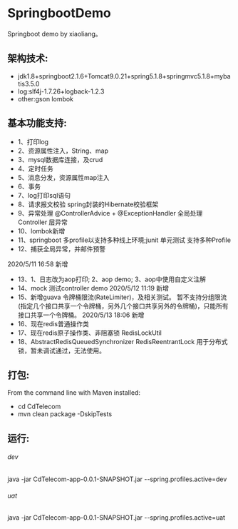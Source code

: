# SpringbootDemo
Springboot demo by xiaoliang。



架构技术:
-------------------	
- jdk1.8+springboot2.1.6+Tomcat9.0.21+spring5.1.8+springmvc5.1.8+mybatis3.5.0
- log:slf4j-1.7.26+logback-1.2.3
- other:gson  lombok 


基本功能支持: 
-------------------	
- 1、打印log
- 2、资源属性注入，String、map
- 3、mysql数据库连接，及crud
- 4、定时任务
- 5、消息分发，资源属性map注入
- 6、事务
- 7、log打印sql语句
- 8、请求报文校验   spring封装的Hibernate校验框架
- 9、异常处理     @ControllerAdvice + @ExceptionHandler 全局处理 Controller 层异常
- 10、lombok新增
- 11、springboot 多profile以支持多种线上环境;junit 单元测试 支持多种Profile
- 12、捕获全局异常，并邮件预警

2020/5/11 16:58 新增
- 13、1、日志改为aop打印; 2、aop demo; 3、aop中使用自定义注解
- 14、mock 测试controller demo
2020/5/12 11:19 新增
- 15、新增guava 令牌桶限流(RateLimiter)，及相关测试。 暂不支持分组限流(指定几个接口共享一个令牌桶，另外几个接口共享另外的令牌桶)，只能所有接口共享一个令牌桶。
2020/5/13 18:06 新增
- 16、现在redis普通操作类
- 17、现在redis原子操作类、非阻塞锁 RedisLockUtil
- 18、AbstractRedisQueuedSynchronizer   RedisReentrantLock 用于分布式锁，暂未调试通过，无法使用。

打包:
-------------------	
From the command line with Maven installed:
- cd CdTelecom
- mvn clean package -DskipTests

运行:
-------------------
###### dev 
java -jar CdTelecom-app-0.0.1-SNAPSHOT.jar --spring.profiles.active=dev
###### uat 
java -jar CdTelecom-app-0.0.1-SNAPSHOT.jar --spring.profiles.active=uat
